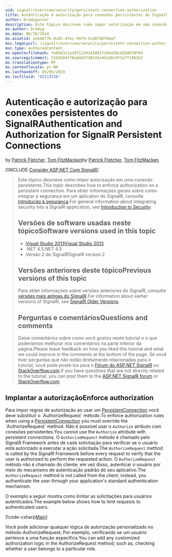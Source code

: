 ```yaml
---
uid: signalr/overview/security/persistent-connection-authorization
title: Autenticação e autorização para conexões persistentes do SignalR | Microsoft Docs
author: bradygaster
description: Este tópico descreve como impor autorização em uma conexão persistente. Para obter informações gerais sobre como integrar a segurança em um aplicativo do SignalR,...
ms.author: bradyg
ms.date: 06/10/2014
ms.assetid: e264677b-9c01-47ec-94f9-3cd8f08f94af
msc.legacyurl: /signalr/overview/security/persistent-connection-authorization
msc.type: authoredcontent
ms.openlocfilehash: 7e69d3c1a18f1239142891734ba58cd2b0078f84
ms.sourcegitcommit: 51b01b6ff8edde57d8243e4da28c9f1e7f1962b2
ms.translationtype: MT
ms.contentlocale: pt-BR
ms.lasthandoff: 05/06/2019
ms.locfileid: "65113536"
---
```

# <a name="authentication-and-authorization-for-signalr-persistent-connections"></a><span data-ttu-id="f7217-104">Autenticação e autorização para conexões persistentes do SignalR</span><span class="sxs-lookup"><span data-stu-id="f7217-104">Authentication and Authorization for SignalR Persistent Connections</span></span>

<span data-ttu-id="f7217-105">by [Patrick Fletcher](https://github.com/pfletcher), [Tom FitzMacken](https://github.com/tfitzmac)</span><span class="sxs-lookup"><span data-stu-id="f7217-105">by [Patrick Fletcher](https://github.com/pfletcher), [Tom FitzMacken](https://github.com/tfitzmac)</span></span>

[!INCLUDE [Consider ASP.NET Core SignalR](~/includes/signalr/signalr-version-disambiguation.md)]

> <span data-ttu-id="f7217-106">Este tópico descreve como impor autorização em uma conexão persistente.</span><span class="sxs-lookup"><span data-stu-id="f7217-106">This topic describes how to enforce authorization on a persistent connection.</span></span> <span data-ttu-id="f7217-107">Para obter informações gerais sobre como integrar a segurança em um aplicativo do SignalR, consulte [Introdução à segurança](introduction-to-security.md).</span><span class="sxs-lookup"><span data-stu-id="f7217-107">For general information about integrating security into a SignalR application, see [Introduction to Security](introduction-to-security.md).</span></span>
>
> ## <a name="software-versions-used-in-this-topic"></a><span data-ttu-id="f7217-108">Versões de software usadas neste tópico</span><span class="sxs-lookup"><span data-stu-id="f7217-108">Software versions used in this topic</span></span>
>
>
> - [<span data-ttu-id="f7217-109">Visual Studio 2013</span><span class="sxs-lookup"><span data-stu-id="f7217-109">Visual Studio 2013</span></span>](https://my.visualstudio.com/Downloads?q=visual%20studio%202013)
> - <span data-ttu-id="f7217-110">.NET 4.5</span><span class="sxs-lookup"><span data-stu-id="f7217-110">.NET 4.5</span></span>
> - <span data-ttu-id="f7217-111">Versão 2 do SignalR</span><span class="sxs-lookup"><span data-stu-id="f7217-111">SignalR version 2</span></span>
>
>
>
> ## <a name="previous-versions-of-this-topic"></a><span data-ttu-id="f7217-112">Versões anteriores deste tópico</span><span class="sxs-lookup"><span data-stu-id="f7217-112">Previous versions of this topic</span></span>
>
> <span data-ttu-id="f7217-113">Para obter informações sobre versões anteriores do SignalR, consulte [versões mais antigas do SignalR](../older-versions/index.md).</span><span class="sxs-lookup"><span data-stu-id="f7217-113">For information about earlier versions of SignalR, see [SignalR Older Versions](../older-versions/index.md).</span></span>
>
> ## <a name="questions-and-comments"></a><span data-ttu-id="f7217-114">Perguntas e comentários</span><span class="sxs-lookup"><span data-stu-id="f7217-114">Questions and comments</span></span>
>
> <span data-ttu-id="f7217-115">Deixe comentários sobre como você gostou neste tutorial e o que poderíamos melhorar nos comentários na parte inferior da página.</span><span class="sxs-lookup"><span data-stu-id="f7217-115">Please leave feedback on how you liked this tutorial and what we could improve in the comments at the bottom of the page.</span></span> <span data-ttu-id="f7217-116">Se você tiver perguntas que não estão diretamente relacionadas para o tutorial, você pode postá-los para o [Fórum do ASP.NET SignalR](https://forums.asp.net/1254.aspx/1?ASP+NET+SignalR) ou [StackOverflow.com](http://stackoverflow.com/).</span><span class="sxs-lookup"><span data-stu-id="f7217-116">If you have questions that are not directly related to the tutorial, you can post them to the [ASP.NET SignalR forum](https://forums.asp.net/1254.aspx/1?ASP+NET+SignalR) or [StackOverflow.com](http://stackoverflow.com/).</span></span>

## <a name="enforce-authorization"></a><span data-ttu-id="f7217-117">Implantar a autorização</span><span class="sxs-lookup"><span data-stu-id="f7217-117">Enforce authorization</span></span>

<span data-ttu-id="f7217-118">Para impor regras de autorização ao usar um [PersistentConnection](https://msdn.microsoft.com/library/microsoft.aspnet.signalr.persistentconnection(v=vs.111).aspx) você deve substituir o `AuthorizeRequest` método.</span><span class="sxs-lookup"><span data-stu-id="f7217-118">To enforce authorization rules when using a [PersistentConnection](https://msdn.microsoft.com/library/microsoft.aspnet.signalr.persistentconnection(v=vs.111).aspx) you must override the `AuthorizeRequest` method.</span></span> <span data-ttu-id="f7217-119">Não é possível usar o `Authorize` atributo com conexões persistentes.</span><span class="sxs-lookup"><span data-stu-id="f7217-119">You cannot use the `Authorize` attribute with persistent connections.</span></span> <span data-ttu-id="f7217-120">O `AuthorizeRequest` método é chamado pelo SignalR Framework antes de cada solicitação para verificar se o usuário está autorizado a executar a ação solicitada.</span><span class="sxs-lookup"><span data-stu-id="f7217-120">The `AuthorizeRequest` method is called by the SignalR Framework before every request to verify that the user is authorized to perform the requested action.</span></span> <span data-ttu-id="f7217-121">O `AuthorizeRequest` método não é chamado do cliente; em vez disso, autenticar o usuário por meio do mecanismo de autenticação padrão do seu aplicativo.</span><span class="sxs-lookup"><span data-stu-id="f7217-121">The `AuthorizeRequest` method is not called from the client; instead, you authenticate the user through your application's standard authentication mechanism.</span></span>

<span data-ttu-id="f7217-122">O exemplo a seguir mostra como limitar as solicitações para usuários autenticados.</span><span class="sxs-lookup"><span data-stu-id="f7217-122">The example below shows how to limit requests to authenticated users.</span></span>

[!code-csharp[Main](persistent-connection-authorization/samples/sample1.cs)]

<span data-ttu-id="f7217-123">Você pode adicionar qualquer lógica de autorização personalizado no método AuthorizeRequest; Por exemplo, verificando se um usuário pertence a uma função específica.</span><span class="sxs-lookup"><span data-stu-id="f7217-123">You can add any customized authorization logic in the AuthorizeRequest method; such as, checking whether a user belongs to a particular role.</span></span>
